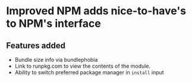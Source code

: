 # Improved NPM adds nice-to-have's to NPM's interface

## Features added

- Bundle size info via bundlephobia
- Link to runpkg.com to view the contents of the module.
- Ability to switch preferred package manager in `install` input
